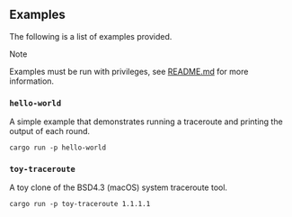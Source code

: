 ## Examples

The following is a list of examples provided.

> [!NOTE]
> Examples must be run with privileges, see [README.md](../README.md#privileges) for more information.

### `hello-world`

A simple example that demonstrates running a traceroute and printing the output of each round.

```shell
cargo run -p hello-world
```

### `toy-traceroute`

A toy clone of the BSD4.3 (macOS) system traceroute tool.

```shell
cargo run -p toy-traceroute 1.1.1.1
```
